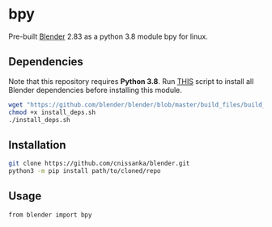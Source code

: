 # bpy
Pre-built [Blender](https://www.blender.org/) 2.83 as a python 3.8 module bpy for linux.

## Dependencies
Note that this repository requires **Python 3.8**. Run [THIS](https://github.com/blender/blender/blob/master/build_files/build_environment/install_deps.sh) script to install all Blender dependencies before installing this module.
```bash
wget "https://github.com/blender/blender/blob/master/build_files/build_environment/install_deps.sh"
chmod +x install_deps.sh
./install_deps.sh
```

## Installation

```bash
git clone https://github.com/cnissanka/blender.git
python3 -m pip install path/to/cloned/repo
```

## Usage
```bash
from blender import bpy
```
